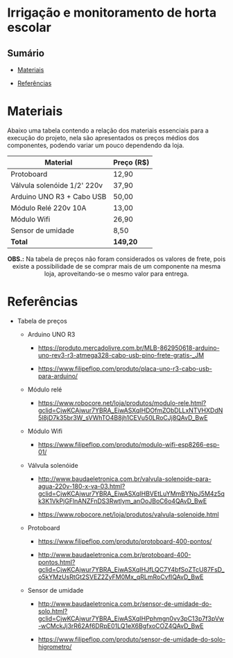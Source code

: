# Irrigação e monitoramento de horta escolar

## Sumário
    
- [Materiais](#mat)
    
- [Referências](#ref)

<a name="arq"></a>

<a name="mat"></a>

# Materiais
Abaixo uma tabela contendo a relação dos materiais essenciais para a execução do projeto, nela são apresentados os preços médios dos componentes, podendo variar um pouco dependendo da loja.

<div align="center">

Material                    |   Preço (R$)
--------------------------- | ------------ 
Protoboard                  |    12,90       
Válvula solenóide 1/2' 220v |    37,90                  
Arduino UNO R3 + Cabo USB   |    50,00                   
Módulo Relé 220v 10A        |    13,00                  
Módulo Wifi                 |    26,90
Sensor de umidade           |    8,50
**Total**                   |    **149,20**

**OBS.:** Na tabela de preços não foram considerados os valores de frete, pois existe a possibilidade de se comprar mais de um componente na mesma loja, aproveitando-se o mesmo valor para entrega.

</div>

<a name="ref"></a>

# Referências
- Tabela de preços
    - Arduino UNO R3
        - https://produto.mercadolivre.com.br/MLB-862950618-arduino-uno-rev3-r3-atmega328-cabo-usb-pino-frete-gratis-_JM

        - https://www.filipeflop.com/produto/placa-uno-r3-cabo-usb-para-arduino/

    - Módulo relé

        - https://www.robocore.net/loja/produtos/modulo-rele.html?gclid=CjwKCAjwur7YBRA_EiwASXqIHDOfmZObDLLxNTVHXDdN5l8jD7k35br3W_sVWhTO4B8jh1CEVu50LRoCJj8QAvD_BwE

    - Módulo Wifi

        - https://www.filipeflop.com/produto/modulo-wifi-esp8266-esp-01/

    - Válvula solenóide

        - http://www.baudaeletronica.com.br/valvula-solenoide-para-agua-220v-180-x-va-03.html?gclid=CjwKCAjwur7YBRA_EiwASXqIHBVEtLuYMmBYNpJ5M4z5qk3K1VkPjGFlnANZFnDS3Rwtlym_anOoJBoC6o4QAvD_BwE

        - https://www.robocore.net/loja/produtos/valvula-solenoide.html

    - Protoboard

        - https://www.filipeflop.com/produto/protoboard-400-pontos/

        - http://www.baudaeletronica.com.br/protoboard-400-pontos.html?gclid=CjwKCAjwur7YBRA_EiwASXqIHJfLQC7Y4bfSoZTcU87FsD_o5kYMzUsRtGt2SVEZ2ZyFM0Mx_qRLmRoCvfIQAvD_BwE

    - Sensor de umidade
        - http://www.baudaeletronica.com.br/sensor-de-umidade-do-solo.html?gclid=CjwKCAjwur7YBRA_EiwASXqIHPphmgn0vv3pC13p7f3pVw-wCMckJj3rR62Af6DRpE01LQ1eX6BgfxoCOZ4QAvD_BwE

        - https://www.filipeflop.com/produto/sensor-de-umidade-do-solo-higrometro/